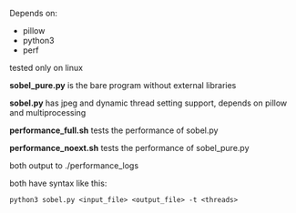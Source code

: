 Depends on:

* pillow
* python3
* perf

tested only on linux

**sobel_pure.py** is the bare program without external libraries

**sobel.py** has jpeg and dynamic thread setting support, depends on pillow and multiprocessing

**performance_full.sh** tests the performance of sobel.py

**performance_noext.sh** tests the performance of sobel_pure.py

both output to ./performance_logs

both have syntax like this:

```python3 sobel.py <input_file> <output_file> -t <threads>```
